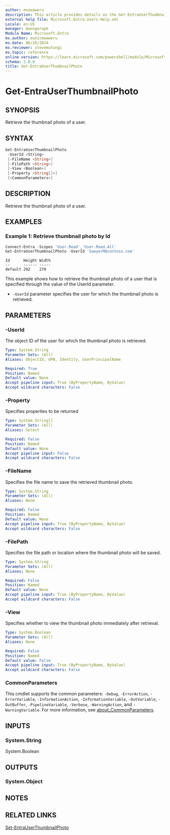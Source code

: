 ```yaml
---
author: msewaweru
description: This article provides details on the Get-EntraUserThumbnailPhoto command.
external help file: Microsoft.Entra.Users-Help.xml
Locale: en-US
manager: mwongerapk
Module Name: Microsoft.Entra
ms.author: eunicewaweru
ms.date: 06/26/2024
ms.reviewer: stevemutungi
ms.topic: reference
online version: https://learn.microsoft.com/powershell/module/Microsoft.Entra/Get-EntraUserThumbnailPhoto
schema: 2.0.0
title: Get-EntraUserThumbnailPhoto
---
```


# Get-EntraUserThumbnailPhoto

## SYNOPSIS

Retrieve the thumbnail photo of a user.

## SYNTAX

```powershell
Get-EntraUserThumbnailPhoto
 -UserId <String>
 [-FileName <String>]
 [-FilePath <String>]
 [-View <Boolean>]
 [-Property <String[]>]
 [<CommonParameters>]
```

## DESCRIPTION

Retrieve the thumbnail photo of a user.

## EXAMPLES

### Example 1: Retrieve thumbnail photo by Id

```powershell
Connect-Entra -Scopes 'User.Read','User.Read.All'
Get-EntraUserThumbnailPhoto -UserId 'SawyerM@contoso.com'
```

```Output
Id      Height Width
--      ------ -----
default 292    278
```

This example shows how to retrieve the thumbnail photo of a user that is specified through the value of the UserId parameter.

- `-UserId` parameter specifies the user for which the thumbnail photo is retrieved.

## PARAMETERS

### -UserId

The object ID of the user for which the thumbnail photo is retrieved.

```yaml
Type: System.String
Parameter Sets: (All)
Aliases: ObjectId, UPN, Identity, UserPrincipalName

Required: True
Position: Named
Default value: None
Accept pipeline input: True (ByPropertyName, ByValue)
Accept wildcard characters: False
```

### -Property

Specifies properties to be returned

```yaml
Type: System.String[]
Parameter Sets: (All)
Aliases: Select

Required: False
Position: Named
Default value: None
Accept pipeline input: False
Accept wildcard characters: False
```

### -FileName

Specifies the file name to save the retrieved thumbnail photo.

```yaml
Type: System.String
Parameter Sets: (All)
Aliases: None

Required: False
Position: Named
Default value: None
Accept pipeline input: True (ByPropertyName, ByValue)
Accept wildcard characters: False
```

### -FilePath

Specifies the file path or location where the thumbnail photo will be saved.

```yaml
Type: System.String
Parameter Sets: (All)
Aliases: None

Required: False
Position: Named
Default value: None
Accept pipeline input: True (ByPropertyName, ByValue)
Accept wildcard characters: False
```

### -View

Specifies whether to view the thumbnail photo immediately after retrieval.

```yaml
Type: System.Boolean
Parameter Sets: (All)
Aliases: None

Required: False
Position: Named
Default value: False
Accept pipeline input: True (ByPropertyName, ByValue)
Accept wildcard characters: False
```

### CommonParameters

This cmdlet supports the common parameters: `-Debug`, `-ErrorAction`, `-ErrorVariable`, `-InformationAction`, `-InformationVariable`, `-OutVariable`, `-OutBuffer`, `-PipelineVariable`, `-Verbose`, `-WarningAction`, and `-WarningVariable`. For more information, see [about_CommonParameters](https://go.microsoft.com/fwlink/?LinkID=113216).

## INPUTS

### System.String

System.Boolean

## OUTPUTS

### System.Object

## NOTES

## RELATED LINKS

[Set-EntraUserThumbnailPhoto](Set-EntraUserThumbnailPhoto.md)
